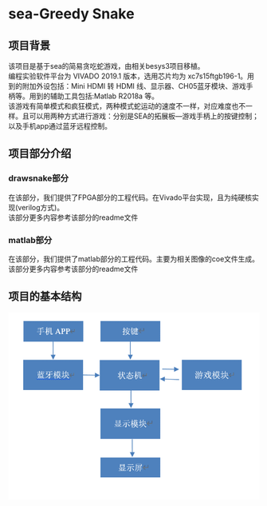 # sea-Greedy Snake

## 项目背景    
该项目是基于sea的简易贪吃蛇游戏，由相关besys3项目移植。    
编程实验软件平台为 VIVADO 2019.1 版本，选用芯片均为 xc7s15ftgb196-1。用到的附加外设包括：Mini HDMI 转 HDMI 线、显示器、CH05蓝牙模块、游戏手柄等。用到的辅助工具包括:Matlab R2018a 等。   
该游戏有简单模式和疯狂模式，两种模式蛇运动的速度不一样，对应难度也不一样。且可以用两种方式进行游戏：分别是SEA的拓展板—游戏手柄上的按键控制；以及手机app通过蓝牙远程控制。  

## 项目部分介绍

### drawsnake部分

在该部分，我们提供了FPGA部分的工程代码。在Vivado平台实现，且为纯硬核实现(verilog方式)。   
该部分更多内容参考该部分的readme文件


### matlab部分 
在该部分，我们提供了matlab部分的工程代码。主要为相关图像的coe文件生成。    
该部分更多内容参考该部分的readme文件

## 项目的基本结构

![](./picture.png)

